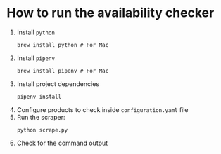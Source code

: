 # How to run the availability checker

1. Install `python`
    ```shell
    brew install python # For Mac
    ``` 
2. Install `pipenv`
    ```shell
    brew install pipenv # For Mac
    ```
3. Install project dependencies 
    ```shell
    pipenv install
    ```
4. Configure products to check inside `configuration.yaml` file
5. Run the scraper:
    ```shell
    python scrape.py
    ```
6. Check for the command output
